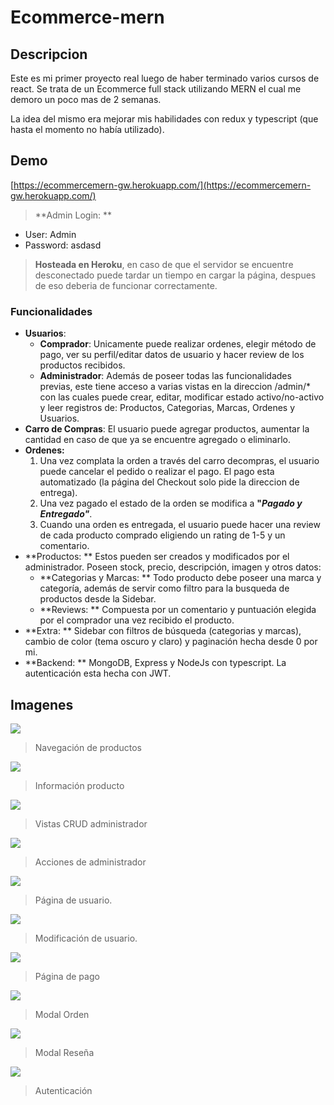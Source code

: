 # Ecommerce-mern

## Descripcion

Este es mi primer proyecto real luego de haber terminado varios cursos de react. Se trata de un Ecommerce full stack utilizando MERN el cual me demoro un poco mas de 2 semanas.

La idea del mismo era mejorar mis habilidades con redux y typescript (que hasta el momento no había utilizado).

## Demo

[https://ecommercemern-gw.herokuapp.com/](https://ecommercemern-gw.herokuapp.com/)

> **Admin Login: **

- User: Admin
- Password: asdasd

> **Hosteada en Heroku**, en caso de que el servidor se encuentre desconectado puede tardar un tiempo en cargar la página, despues de eso deberia de funcionar correctamente.

### Funcionalidades

- **Usuarios**:
  - **Comprador**: Unicamente puede realizar ordenes, elegir método de pago, ver su perfil/editar datos de usuario y hacer review de los productos recibidos.
  - **Administrador**: Además de poseer todas las funcionalidades previas, este tiene acceso a varias vistas en la direccion /admin/\* con las cuales puede crear, editar, modificar estado activo/no-activo y leer registros de: Productos, Categorias, Marcas, Ordenes y Usuarios.
- **Carro de Compras**: El usuario puede agregar productos, aumentar la cantidad en caso de que ya se encuentre agregado o eliminarlo.
- **Ordenes:**
  1.  Una vez complata la orden a través del carro decompras, el usuario puede cancelar el pedido o realizar el pago. El pago esta automatizado (la página del Checkout solo pide la direccion de entrega).
  2.  Una vez pagado el estado de la orden se modifica a **"_Pagado y Entregado"_**.
  3.  Cuando una orden es entregada, el usuario puede hacer una review de cada producto comprado eligiendo un rating de 1-5 y un comentario.
- **Productos: ** Estos pueden ser creados y modificados por el administrador. Poseen stock, precio, descripción, imagen y otros datos:
  - **Categorias y Marcas: ** Todo producto debe poseer una marca y categoría, además de servir como filtro para la busqueda de productos desde la Sidebar.
  - **Reviews: ** Compuesta por un comentario y puntuación elegida por el comprador una vez recibido el producto.
- **Extra: ** Sidebar con filtros de búsqueda (categorias y marcas), cambio de color (tema oscuro y claro) y paginación hecha desde 0 por mi.
- **Backend: ** MongoDB, Express y NodeJs con typescript. La autenticación esta hecha con JWT.

## Imagenes

![](https://i.imgur.com/fhm9HAI.png)

> Navegación de productos

![](https://i.imgur.com/PvmpGOU.png)

> Información producto

![](https://i.imgur.com/RazGkFt.png)

> Vistas CRUD administrador

![](https://i.imgur.com/amoMjfz.png)

> Acciones de administrador

![](https://i.imgur.com/9uGEokX.png)

> Página de usuario.

![](https://i.imgur.com/zaZcpMT.png)

> Modificación de usuario.

![](https://i.imgur.com/737MjL4.png)

> Página de pago

![](https://i.imgur.com/TImZ6PQ.png)

> Modal Orden

![](https://i.imgur.com/BclbCcH.png)

> Modal Reseña

![](https://i.imgur.com/hedlDAp.png)

> Autenticación
